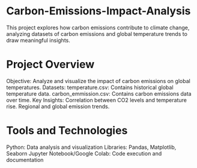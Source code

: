 # Carbon-Emissions-Impact-Analysis

This project explores how carbon emissions contribute to climate change, analyzing datasets of carbon emissions and global temperature trends to draw meaningful insights.

# Project Overview
Objective: Analyze and visualize the impact of carbon emissions on global temperatures.
Datasets:
temperature.csv: Contains historical global temperature data.
carbon_emmission.csv: Contains carbon emissions data over time.
Key Insights:
Correlation between CO2 levels and temperature rise.
Regional and global emission trends.

# Tools and Technologies
Python: Data analysis and visualization
Libraries: Pandas, Matplotlib, Seaborn
Jupyter Notebook/Google Colab: Code execution and documentation
